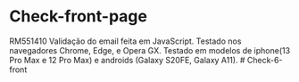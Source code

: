 # Check-front-page
RM551410
Validação do email feita em JavaScript.
Testado nos navegadores Chrome, Edge, e Opera GX.
Testado em modelos de iphone(13 Pro Max e 12 Pro Max) e androids (Galaxy S20FE, Galaxy A11).
#   C h e c k - 6 - f r o n t  
 